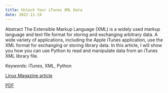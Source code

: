 ```yaml
---
title: Unlock Your iTunes XML Data
date: 2022-11-19
---
```


Abstract
The Extensible Markup Language (XML) is a widely used markup language and text file format for storing and exchanging arbitrary data. A wide variety of applications, including the Apple iTunes application, use the XML format for exchanging or storing library data. In this article, I will show you how you can use Python to read and manipulate data from an iTunes XML library file.

Keywords: iTunes, XML, Python

[Linux Magazine article](https://www.linux-magazine.com/Issues/2022/264/Unlock-Your-iTunes-Data/(language)/eng-US)

[PDF](https://drive.google.com/file/d/1cVJtBiXFKiCp0EGTYaU2G4gHlj3PvDUh/view?usp=sharing)
